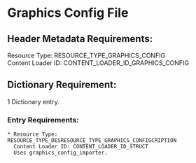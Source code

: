 Graphics Config File
====================

## Header Metadata Requirements:
Resource Type: RESOURCE_TYPE_GRAPHICS_CONFIG  
Content Loader ID: CONTENT_LOADER_ID_GRAPHICS_CONFIG

## Dictionary Requirement:
1 Dictionary entry.

### Entry Requirements:
    * Resource Type: RESOURCE_TYPE_DESRESOURCE_TYPE_GRAPHICS_CONFIGCRIPTION
      Content Loader ID: CONTENT_LOADER_ID_STRUCT
      Uses graphics_config_importer.
